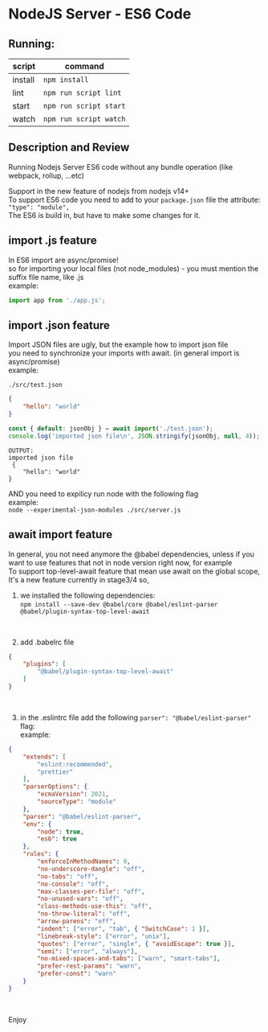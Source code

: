 # NodeJS Server - ES6 Code

## Running:

| script  | command                |
| ------- | ---------------------- |
| install | `npm install`          |
| lint    | `npm run script lint`  |
| start   | `npm run script start` |
| watch   | `npm run script watch` |


## Description and Review

Running Nodejs Server ES6 code without any bundle operation (like webpack, rollup, ...etc) <br>

Support in the new feature of nodejs from nodejs v14+ <br>
To support ES6 code you need to add to your `package.json` file the attribute: `"type": "module",` <br>
The ES6 is build in, but have to make some changes for it. <br>

## import .js feature
In ES6 import are async/promise! <br>
so for importing your local files (not node_modules) - you must mention the suffix file name, like .js <br>
example: <br>
```js
import app from './app.js';
```

## import .json feature
Import JSON files are ugly, but the example how to import json file <br>
you need to synchronize your imports with await. (in general import is async/promise) <br>
example: <br>

`./src/test.json`
```json
{
	"hello": "world"
}
```
```js
const { default: jsonObj } = await import('./test.json');
console.log('imported json file\n', JSON.stringify(jsonObj, null, 4));
```
```text
OUTPUT:
imported json file
 {
    "hello": "world"
}
```

AND you need to expilicy run node with the following flag <br>
example: <br>
`node --experimental-json-modules ./src/server.js`


## await import feature
In general, you not need anymore the @babel dependencies, unless if you want to use features that not in node version right now, for example <br>
To support top-level-await feature that mean use await on the global scope, <br>
It's a new feature currently in stage3/4 so, <br>
1. we installed the following dependencies: <br>
`npm install --save-dev @babel/core @babel/eslint-parser @babel/plugin-syntax-top-level-await`

<br>

2. add .babelrc file <br>
```json
{
	"plugins": [
        "@babel/plugin-syntax-top-level-await"
    ]
}
```

<br>

3. in the .eslintrc file add the following `parser": "@babel/eslint-parser"` flag: <br>
example: <br>
```json
{
	"extends": [
		"eslint:recommended",
		"prettier"
	],
	"parserOptions": {
		"ecmaVersion": 2021,
		"sourceType": "module"
	},
	"parser": "@babel/eslint-parser",
	"env": {
		"node": true,
		"es6": true
	},
	"rules": {
		"enforceInMethodNames": 0,
		"no-underscore-dangle": "off",
		"no-tabs": "off",
		"no-console": "off",
		"max-classes-per-file": "off",
		"no-unused-vars": "off",
		"class-methods-use-this": "off",
		"no-throw-literal": "off",
		"arrow-parens": "off",
		"indent": ["error", "tab", { "SwitchCase": 1 }],
		"linebreak-style": ["error", "unix"],
		"quotes": ["error", "single", { "avoidEscape": true }],
		"semi": ["error", "always"],
		"no-mixed-spaces-and-tabs": ["warn", "smart-tabs"],
		"prefer-rest-params": "warn",
		"prefer-const": "warn"
	}
}
```

<br>

Enjoy
